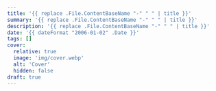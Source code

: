 ```yaml
---
title: '{{ replace .File.ContentBaseName "-" " " | title }}'
summary: '{{ replace .File.ContentBaseName "-" " " | title }}'
description: '{{ replace .File.ContentBaseName "-" " " | title }}'
date: '{{ dateFormat "2006-01-02" .Date }}'
tags: []
cover:
  relative: true
  image: 'img/cover.webp'
  alt: 'Cover'
  hidden: false
draft: true
---
```

